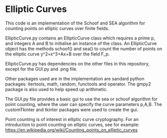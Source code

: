 # Elliptic Curves

This code is an implementation of the Schoof and SEA algorithm for counting points on elliptic curves over finite fields. 

EllipticCurve.py  contains an EllipticCurve class which requires a prime p, and integers A and B to initialise an instance of the class. 
An EllipticCurve object has the methods schoof() and sea() to count the number of points on the elliptic curve y^2=x^3+Ax+B over the field F_p.

EllipticCurve.py  has dependencies on the other files in this repository, except for the GUI.py and .png file.

Other packages used are in the implementation are sandard python packages: itertools, math, random, functools and operator.
The gmpy2 package is also used to help speed up arithmetic. 

The GUI.py file provides a basic gui to use the sea or schoof algorithm for point counting, where the user can specify the curve parameters p,A,B.
The customTkinter and tkinter packages were used to create the gui.

Point counting is of interest in elliptic curve cryptography.
For an introduction to point counting on elliptic curves, see for example:
https://en.wikipedia.org/wiki/Counting_points_on_elliptic_curves

